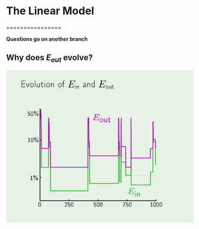 # The Linear Model
================

**Questions go on another branch**

## Why does $E_{out}$ evolve?

![E out](E_in.PNG)
